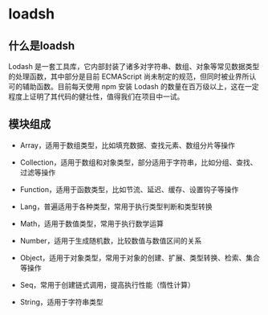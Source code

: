 # loadsh

## 什么是loadsh

Lodash 是一套工具库，它内部封装了诸多对字符串、数组、对象等常见数据类型的处理函数，其中部分是目前 ECMAScript 尚未制定的规范，但同时被业界所认可的辅助函数。目前每天使用 npm 安装 Lodash 的数量在百万级以上，这在一定程度上证明了其代码的健壮性，值得我们在项目中一试。

## 模块组成

- Array，适用于数组类型，比如填充数据、查找元素、数组分片等操作

- Collection，适用于数组和对象类型，部分适用于字符串，比如分组、查找、过滤等操作

- Function，适用于函数类型，比如节流、延迟、缓存、设置钩子等操作

- Lang，普遍适用于各种类型，常用于执行类型判断和类型转换

- Math，适用于数值类型，常用于执行数学运算

- Number，适用于生成随机数，比较数值与数值区间的关系

- Object，适用于对象类型，常用于对象的创建、扩展、类型转换、检索、集合等操作

- Seq，常用于创建链式调用，提高执行性能（惰性计算）

- String，适用于字符串类型
